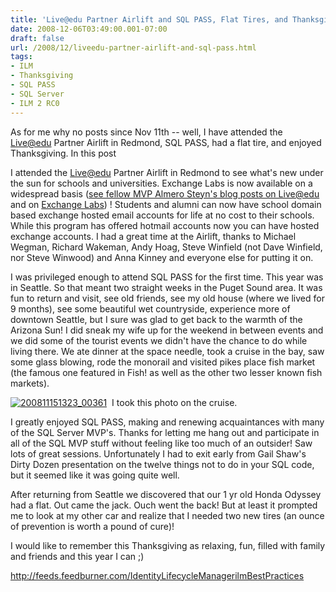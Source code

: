 ```yaml
---
title: 'Live@edu Partner Airlift and SQL PASS, Flat Tires, and Thanksgiving'
date: 2008-12-06T03:49:00.001-07:00
draft: false
url: /2008/12/liveedu-partner-airlift-and-sql-pass.html
tags: 
- ILM
- Thanksgiving
- SQL PASS
- SQL Server
- ILM 2 RC0
---
```


As for me why no posts since Nov 11th -- well, I have attended the [Live@edu](mailto:Live@edu) Partner Airlift in Redmond, SQL PASS, had a flat tire, and enjoyed Thanksgiving. In this post

I attended the [Live@edu](mailto:Live@edu) Partner Airlift in Redmond to see what's new under the sun for schools and universities. Exchange Labs is now available on a widespread basis ([see fellow MVP Almero Steyn's blog posts on Live@edu](http://www.puttyq.com/windows-live-edu) and on [Exchange Labs](http://www.puttyq.com/2008/11/updating-exchangelabs-groups-using-powershell)) ! Students and alumni can now have school domain based exchange hosted email accounts for life at no cost to their schools. While this program has offered hotmail accounts now you can have hosted exchange accounts. I had a great time at the Airlift, thanks to Michael Wegman, Richard Wakeman, Andy Hoag, Steve Winfield (not Dave Winfield, nor Steve Winwood) and Anna Kinney and everyone else for putting it on.

I was privileged enough to attend SQL PASS for the first time. This year was in Seattle. So that meant two straight weeks in the Puget Sound area. It was fun to return and visit, see old friends, see my old house (where we lived for 9 months), see some beautiful wet countryside, experience more of downtown Seattle, but I sure was glad to get back to the warmth of the Arizona Sun! I did sneak my wife up for the weekend in between events and we did some of the tourist events we didn't have the chance to do while living there. We ate dinner at the space needle, took a cruise in the bay, saw some glass blowing, rode the monorail and visited pikes place fish market (the famous one featured in Fish! as well as the other two lesser known fish markets).

[![200811151323_00361](http://www.ilmbestpractices.com/blog/uploaded_images/LiveeduPartnerAirliftandSQLPASSFlatTires_2760/200811151323_00361_thumb.jpg)](http://www.ilmbestpractices.com/blog/uploaded_images/LiveeduPartnerAirliftandSQLPASSFlatTires_2760/200811151323_00361.jpg)  I took this photo on the cruise.

I greatly enjoyed SQL PASS, making and renewing acquaintances with many of the SQL Server MVP's. Thanks for letting me hang out and participate in all of the SQL MVP stuff without feeling like too much of an outsider! Saw lots of great sessions. Unfortunately I had to exit early from Gail Shaw's Dirty Dozen presentation on the twelve things not to do in your SQL code, but it seemed like it was going quite well.

After returning from Seattle we discovered that our 1 yr old Honda Odyssey had a flat. Out came the jack. Ouch went the back! But at least it prompted me to look at my other car and realize that I needed two new tires (an ounce of prevention is worth a pound of cure)!

I would like to remember this Thanksgiving as relaxing, fun, filled with family and friends and this year I can ;)

http://feeds.feedburner.com/IdentityLifecycleManagerilmBestPractices